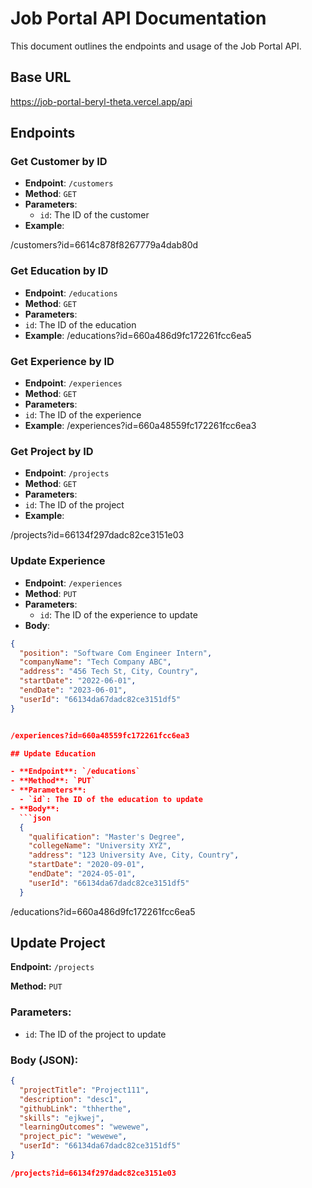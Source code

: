 # Job Portal API Documentation

This document outlines the endpoints and usage of the Job Portal API.

## Base URL

https://job-portal-beryl-theta.vercel.app/api



## Endpoints

### Get Customer by ID

- **Endpoint**: `/customers`
- **Method**: `GET`
- **Parameters**:
  - `id`: The ID of the customer
- **Example**:

/customers?id=6614c878f8267779a4dab80d



### Get Education by ID

- **Endpoint**: `/educations`
- **Method**: `GET`
- **Parameters**:
- `id`: The ID of the education
- **Example**:
/educations?id=660a486d9fc172261fcc6ea5



### Get Experience by ID

- **Endpoint**: `/experiences`
- **Method**: `GET`
- **Parameters**:
- `id`: The ID of the experience
- **Example**:
/experiences?id=660a48559fc172261fcc6ea3



### Get Project by ID

- **Endpoint**: `/projects`
- **Method**: `GET`
- **Parameters**:
- `id`: The ID of the project
- **Example**:

/projects?id=66134f297dadc82ce3151e03




### Update Experience

- **Endpoint**: `/experiences`
- **Method**: `PUT`
- **Parameters**:
  - `id`: The ID of the experience to update
- **Body**:

```json
{
  "position": "Software Com Engineer Intern",
  "companyName": "Tech Company ABC",
  "address": "456 Tech St, City, Country",
  "startDate": "2022-06-01",
  "endDate": "2023-06-01",
  "userId": "66134da67dadc82ce3151df5"
}


/experiences?id=660a48559fc172261fcc6ea3

## Update Education

- **Endpoint**: `/educations`
- **Method**: `PUT`
- **Parameters**:
  - `id`: The ID of the education to update
- **Body**:
  ```json
  {
    "qualification": "Master's Degree",
    "collegeName": "University XYZ",
    "address": "123 University Ave, City, Country",
    "startDate": "2020-09-01",
    "endDate": "2024-05-01",
    "userId": "66134da67dadc82ce3151df5"
  }
```
  /educations?id=660a486d9fc172261fcc6ea5

## Update Project

**Endpoint:** `/projects`

**Method:** `PUT`

### Parameters:
- `id`: The ID of the project to update

### Body (JSON):
```json
{
  "projectTitle": "Project111",
  "description": "desc1",
  "githubLink": "thherthe",
  "skills": "ejkwej",
  "learningOutcomes": "wewewe",
  "project_pic": "wewewe",
  "userId": "66134da67dadc82ce3151df5"
}

/projects?id=66134f297dadc82ce3151e03
